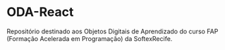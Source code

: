 # ODA-React
Repositório destinado aos Objetos Digitais de Aprendizado do curso FAP (Formação Acelerada em Programação) da SoftexRecife.
